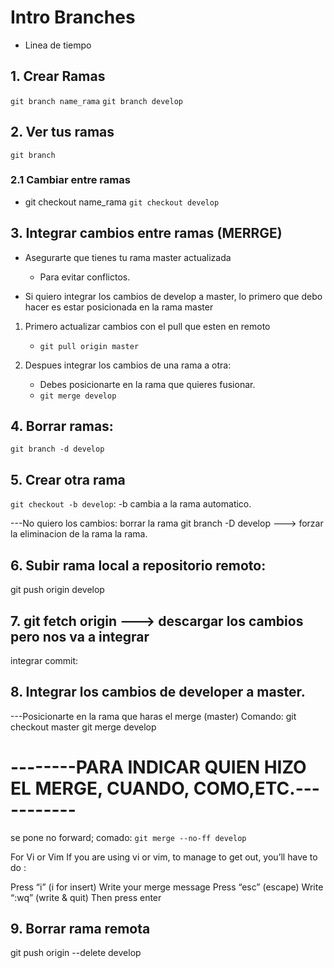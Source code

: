 # Intro Branches
- Linea de tiempo

## 1. Crear Ramas
`git branch name_rama`
`git branch develop`

## 2. Ver tus ramas
`git branch`

### 2.1 Cambiar entre ramas
- git checkout name_rama
`git checkout develop`

## 3. Integrar cambios entre ramas (MERRGE)
- Asegurarte que tienes tu rama master actualizada
    - Para evitar conflictos.

- Si quiero integrar los cambios de develop a master, lo primero que debo hacer es estar posicionada en la rama master 

1. Primero actualizar cambios con el pull que esten en remoto
    - `git pull origin master`

2. Despues integrar los cambios de una rama a otra:
    - Debes posicionarte en la rama que quieres fusionar.
    - `git merge develop`

## 4. Borrar ramas:
`git branch -d develop`

## 5. Crear otra rama
`git checkout -b develop`: -b cambia a la rama automatico.

---No quiero los cambios: borrar la rama
git branch -D develop ---> forzar la eliminacion de la rama la rama.


## 6. Subir rama local a repositorio remoto:
git push origin develop


## 7. git fetch origin ---> descargar los cambios pero nos va a integrar
 integrar commit:

## 8. Integrar los cambios de developer a master.
---Posicionarte en la rama que haras el merge (master)
Comando: git checkout master
git merge develop

# --------PARA INDICAR QUIEN HIZO EL MERGE, CUANDO, COMO,ETC.-----------
se pone no forward; comado:
`git merge --no-ff develop`

For Vi or Vim
If you are using vi or vim, to manage to get out, you’ll have to do :

Press “i” (i for insert)
Write your merge message
Press “esc” (escape)
Write “:wq” (write & quit)
Then press enter

## 9. Borrar rama remota
git push origin --delete develop






